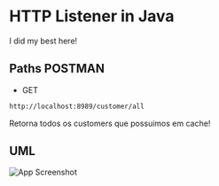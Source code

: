
# HTTP Listener in Java

I did my best here! 






## Paths POSTMAN
- GET
```bash
http://localhost:8989/customer/all
```
Retorna todos os customers que possuimos em cache!

## UML


![App Screenshot](https://i.imgur.com/OEenvMF.png)

